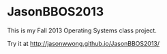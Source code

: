 JasonBBOS2013
============

This is my Fall 2013 Operating Systems class project.

Try it at http://jasonwwong.github.io/JasonBBOS2013/

